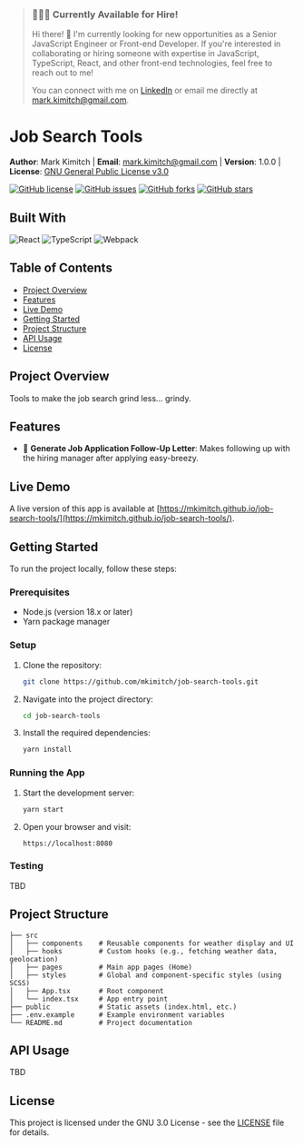> ### 👨🏼‍💻 Currently Available for Hire!
>
> Hi there! 👋 I'm currently looking for new opportunities as a Senior JavaScript Engineer or Front-end Developer. If you're interested in collaborating or hiring someone with expertise in JavaScript, TypeScript, React, and other front-end technologies, feel free to reach out to me!
>
> You can connect with me on [LinkedIn](https://www.linkedin.com/in/mkimitch/) or email me directly at [mark.kimitch@gmail.com](mailto:mark.kimitch@gmail.com).

# Job Search Tools

**Author**: Mark Kimitch | **Email**: [mark.kimitch@gmail.com](mailto:mark.kimitch@gmail.com) | **Version**: 1.0.0 | **License**: [GNU General Public License v3.0](https://www.gnu.org/licenses/gpl-3.0.html)

[![GitHub license](https://img.shields.io/badge/license-GPLv3-blue.svg)](https://www.gnu.org/licenses/gpl-3.0.html)
[![GitHub issues](https://img.shields.io/github/issues/mkimitch/job-search-tools)](https://github.com/mkimitch/job-search-tools/issues)
[![GitHub forks](https://img.shields.io/github/forks/mkimitch/job-search-tools)](https://github.com/mkimitch/job-search-tools/network)
[![GitHub stars](https://img.shields.io/github/stars/mkimitch/job-search-tools)](https://github.com/mkimitch/job-search-tools/stargazers)

## Built With

![React](https://img.shields.io/badge/dynamic/json?color=blue&label=React&query=$.dependencies.react&url=https%3A%2F%2Fraw.githubusercontent.com%2Fmkimitch%2Fjob-search-tools%2Fmain%2Fpackage.json&logo=react)
![TypeScript](https://img.shields.io/badge/dynamic/json?color=blue&label=TypeScript&query=$.devDependencies.typescript&url=https%3A%2F%2Fraw.githubusercontent.com%2Fmkimitch%2Fjob-search-tools%2Fmain%2Fpackage.json&logo=typescript)
![Webpack](https://img.shields.io/badge/dynamic/json?color=blue&label=Webpack&query=$.devDependencies.webpack&url=https%3A%2F%2Fraw.githubusercontent.com%2Fmkimitch%2Fjob-search-tools%2Fmain%2Fpackage.json&logo=webpack)

## Table of Contents

- [Project Overview](#project-overview)
- [Features](#features)
- [Live Demo](#live-demo)
- [Getting Started](#getting-started)
- [Project Structure](#project-structure)
- [API Usage](#api-usage)
- [License](#license)

## Project Overview

Tools to make the job search grind less... grindy.

## Features

- 📝 **Generate Job Application Follow-Up Letter**: Makes following up with the hiring manager after applying easy-breezy.

## Live Demo

A live version of this app is available at [https://mkimitch.github.io/job-search-tools/](https://mkimitch.github.io/job-search-tools/).

## Getting Started

To run the project locally, follow these steps:

### Prerequisites

- Node.js (version 18.x or later)
- Yarn package manager

### Setup

1. Clone the repository:

   ```bash
   git clone https://github.com/mkimitch/job-search-tools.git
   ```

2. Navigate into the project directory:

   ```bash
   cd job-search-tools
   ```

3. Install the required dependencies:

   ```bash
   yarn install
   ```

### Running the App

1. Start the development server:

   ```bash
   yarn start
   ```

2. Open your browser and visit:

   ```
   https://localhost:8080
   ```

### Testing

TBD

<!-- Run unit tests with Jest:

```bash
yarn test
``` -->

## Project Structure

```
├── src
│   ├── components    # Reusable components for weather display and UI
│   ├── hooks         # Custom hooks (e.g., fetching weather data, geolocation)
│   ├── pages         # Main app pages (Home)
│   ├── styles        # Global and component-specific styles (using SCSS)
│   ├── App.tsx       # Root component
│   └── index.tsx     # App entry point
├── public            # Static assets (index.html, etc.)
├── .env.example      # Example environment variables
└── README.md         # Project documentation
```

## API Usage

TBD

## License

This project is licensed under the GNU 3.0 License - see the [LICENSE](https://raw.githubusercontent.com/mkimitch/job-search-tools/refs/heads/main/LICENSE) file for details.
